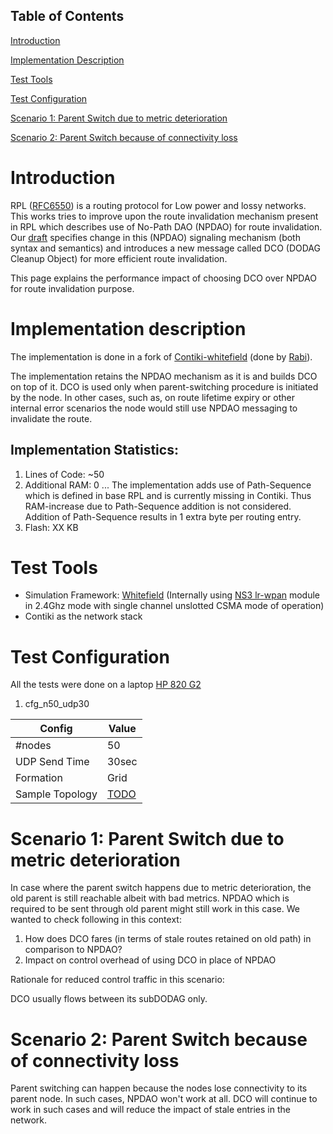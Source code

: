 ## Table of Contents
[Introduction](#introduction)

[Implementation Description](#implementation-description)

[Test Tools](#test-tools)

[Test Configuration](#test-configuration)

[Scenario 1: Parent Switch due to metric deterioration](#scenario-1-parent-switch-due-to-metric-deterioration)

[Scenario 2: Parent Switch because of connectivity loss](#scenario-2-parent-switch-because-of-connectivity-loss)

# Introduction
RPL ([RFC6550](https://tools.ietf.org/html/rfc6550 "RPL")) is a routing protocol for Low power and lossy networks. This works tries to improve upon the route invalidation mechanism present in RPL which describes use of No-Path DAO (NPDAO) for route invalidation. Our [draft](https://tools.ietf.org/html/draft-ietf-roll-efficient-npdao-01) specifies change in this (NPDAO) signaling mechanism (both syntax and semantics) and introduces a new message called DCO (DODAG Cleanup Object) for more efficient route invalidation.

This page explains the performance impact of choosing DCO over NPDAO for route invalidation purpose.

# Implementation description
The implementation is done in a fork of 
[Contiki-whitefield](https://github.com/whitefield-framework/contiki/tree/npdao "NPDAO Branch of contiki-whitefield") 
(done by [Rabi](https://github.com/rabinsahoo)).

The implementation retains the NPDAO mechanism as it is and builds DCO on top of it. DCO is used only when parent-switching procedure is initiated by the node. In other cases, such as, on route lifetime expiry or other internal error scenarios the node would still use NPDAO messaging to invalidate the route.

## Implementation Statistics:
1. Lines of Code: ~50
2. Additional RAM: 0 ... The implementation adds use of Path-Sequence which is defined in base RPL and is currently missing in Contiki. Thus RAM-increase due to Path-Sequence addition is not considered. Addition of Path-Sequence results in 1 extra byte per routing entry.
3. Flash: XX KB

# Test Tools
* Simulation Framework: [Whitefield](https://github.com/whitefield-framework/whitefield "Whitefield-Framework") (Internally using [NS3 lr-wpan](https://github.com/nsnam/ns-3-dev-git/tree/master/src/lr-wpan) module in 2.4Ghz mode with single channel unslotted CSMA mode of operation)
* Contiki as the network stack

# Test Configuration
All the tests were done on a laptop [HP 820 G2](https://support.hp.com/in-en/document/c04543486)

1. cfg_n50_udp30

Config | Value
------ | -----
#nodes | 50
UDP Send Time | 30sec
Formation | Grid
Sample Topology | [TODO](...)

# Scenario 1: Parent Switch due to metric deterioration
In case where the parent switch happens due to metric deterioration, the old parent is still reachable albeit with bad metrics. NPDAO which is required to be sent through old parent might still work in this case. We wanted to check following in this context:
1. How does DCO fares (in terms of stale routes retained on old path) in comparison to NPDAO?
2. Impact on control overhead of using DCO in place of NPDAO


Rationale for reduced control traffic in this scenario:

DCO usually flows between its subDODAG only.

# Scenario 2: Parent Switch because of connectivity loss
Parent switching can happen because the nodes lose connectivity to its parent node. In such cases, NPDAO won't work at all. DCO will continue to work in such cases and will reduce the impact of stale entries in the network.

